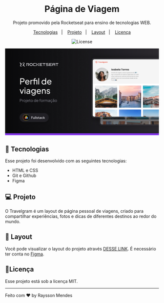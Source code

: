 <h1 align="center">Página de Viagem</h1>

<p align="center">
Projeto promovido pela Rocketseat para ensino de tecnologias WEB.
</p>

<p align="center">
  <a href="#-tecnologias">Tecnologias</a>&nbsp;&nbsp;&nbsp;|&nbsp;&nbsp;&nbsp;
  <a href="#-projeto">Projeto</a>&nbsp;&nbsp;&nbsp;|&nbsp;&nbsp;&nbsp;
  <a href="#-layout">Layout</a>&nbsp;&nbsp;&nbsp;|&nbsp;&nbsp;&nbsp;
  <a href="#memo-licença">Licença</a>
</p>

<p align="center">
<img alt="License" src="https://img.shields.io/static/v1?label=license&message=MIT&color=49AA26&labelColor=000000">
<p>

<p align="center">
<img alt="License" src="./assets/readme/Cover (1).jpg">
<p>

## 🚀 Tecnologias

Esse projeto foi desenvolvido com as seguintes tecnologias:

- HTML e CSS
- Git e Github
- Figma
## 💻 Projeto

O Travelgram é um layout de página pessoal de viagens, criado para compartilhar experiências, fotos e dicas de diferentes destinos ao redor do mundo.

## 🔖 Layout

Você pode visualizar o layout do projeto através [DESSE LINK](https://www.figma.com/design/NXuYcO9qWjCtjhjvIiNIfr/Perfil-de-viagens--Community-?node-id=928-587&m=dev). É necessário ter conta no [Figma](https://figma.com).

## 📝Licença



Esse projeto está sob a licença MIT.

---

Feito com ♥ by Raysson Mendes